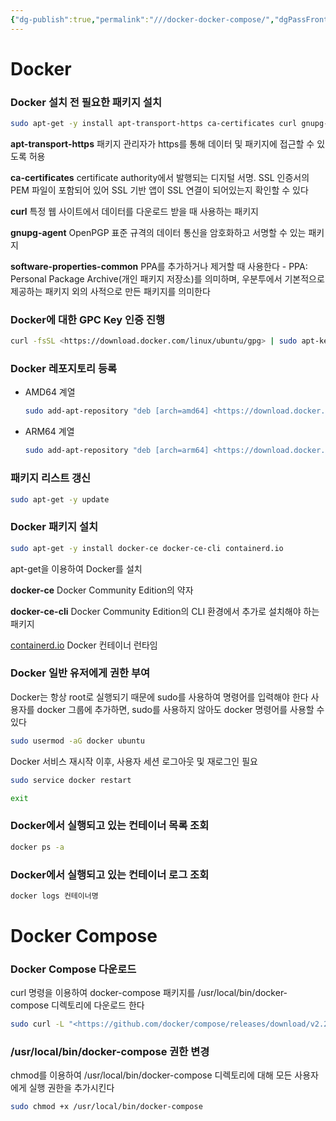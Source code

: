 ```yaml
---
{"dg-publish":true,"permalink":"///docker-docker-compose/","dgPassFrontmatter":true}
---
```


# Docker

### Docker 설치 전 필요한 패키지 설치

```bash
sudo apt-get -y install apt-transport-https ca-certificates curl gnupg-agent software-properties-common
```

**apt-transport-https**
패키지 관리자가 https를 통해 데이터 및 패키지에 접근할 수 있도록 허용

**ca-certificates**
certificate authority에서 발행되는 디지털 서명. SSL 인증서의 PEM 파일이 포함되어 있어 SSL 기반 앱이 SSL 연결이 되어있는지 확인할 수 있다

**curl**
특정 웹 사이트에서 데이터를 다운로드 받을 때 사용하는 패키지

**gnupg-agent**
OpenPGP 표준 규격의 데이터 통신을 암호화하고 서명할 수 있는 패키지

**software-properties-common**
PPA를 추가하거나 제거할 때 사용한다
    - PPA: Personal Package Archive(개인 패키지 저장소)를 의미하며, 우분투에서 기본적으로 제공하는 패키지 외의 사적으로 만든 패키지를 의미한다

### Docker에 대한 GPC Key 인증 진행

```bash
curl -fsSL <https://download.docker.com/linux/ubuntu/gpg> | sudo apt-key add -
```

### Docker 레포지토리 등록

- AMD64 계열
    
    ```bash
    sudo add-apt-repository "deb [arch=amd64] <https://download.docker.com/linux/ubuntu> $(lsb_release -cs) stable"
    ```
    
- ARM64 계열
    
    ```bash
    sudo add-apt-repository "deb [arch=arm64] <https://download.docker.com/linux/ubuntu> $(lsb_release -cs) stable"
    ```
    

### 패키지 리스트 갱신

```bash
sudo apt-get -y update
```

### Docker 패키지 설치

```bash
sudo apt-get -y install docker-ce docker-ce-cli containerd.io
```

apt-get을 이용하여 Docker를 설치

**docker-ce**
Docker Community Edition의 약자

**docker-ce-cli**
Docker Community Edition의 CLI 환경에서 추가로 설치해야 하는 패키지

[containerd.io](http://containerd.io)
Docker 컨테이너 런타임
### Docker 일반 유저에게 권한 부여

Docker는 항상 root로 실행되기 때문에 sudo를 사용하여 명령어를 입력해야 한다
사용자를 docker 그룹에 추가하면, sudo를 사용하지 않아도 docker 명령어를 사용할 수 있다

```bash
sudo usermod -aG docker ubuntu
```

Docker 서비스 재시작 이후, 사용자 세션 로그아웃 및 재로그인 필요

```bash
sudo service docker restart
```

```bash
exit
```

### Docker에서 실행되고 있는 컨테이너 목록 조회

```bash
docker ps -a
```

### Docker에서 실행되고 있는 컨테이너 로그 조회

```bash
docker logs 컨테이너명
```

# Docker Compose

### Docker Compose 다운로드

curl 명령을 이용하여 docker-compose 패키지를 /usr/local/bin/docker-compose 디렉토리에 다운로드 한다

```bash
sudo curl -L "<https://github.com/docker/compose/releases/download/v2.21.0/docker-compose-$>(uname -s)-$(uname -m)" -o /usr/local/bin/docker-compose
```

### /usr/local/bin/docker-compose 권한 변경

chmod를 이용하여 /usr/local/bin/docker-compose 디렉토리에 대해 모든 사용자에게 실행 권한을 추가시킨다

```bash
sudo chmod +x /usr/local/bin/docker-compose
```
